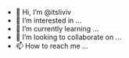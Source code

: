 - 👋 Hi, I’m @itsliviv
- 👀 I’m interested in ...
- 🌱 I’m currently learning ...
- 💞️ I’m looking to collaborate on ...
- 📫 How to reach me ...

<!---
itsliviv/itsliviv is a ✨ special ✨ repository because its `README.md` (this file) appears on your GitHub profile.
You can click the Preview link to take a look at your changes.
--->
